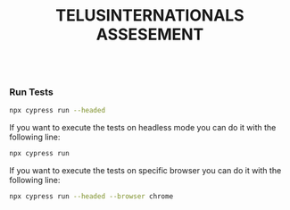 <div align="center">
  <h1>TELUSINTERNATIONALS ASSESEMENT</h1>
  <br/>
  <br/>
</div>


### Run Tests
```sh
npx cypress run --headed
```

If you want to execute the tests on headless mode you can do it with the following line:
```sh
npx cypress run
```

If you want to execute the tests on specific browser you can do it with the following line:
```sh
npx cypress run --headed --browser chrome
```

